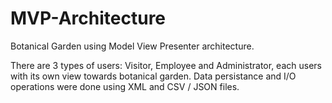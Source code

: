 # MVP-Architecture
Botanical Garden using Model View Presenter architecture.

There are 3 types of users: Visitor, Employee and Administrator, each users with its own view towards botanical garden.
Data persistance and I/O operations were done using XML and CSV / JSON files.
